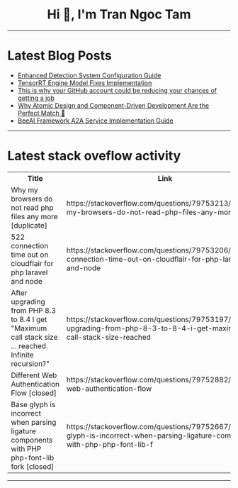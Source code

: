 <h1 align="center">Hi 👋, I'm Tran Ngoc Tam</h1>

---

# Latest Blog Posts 
<!-- BLOG-POST-LIST:START -->
- [Enhanced Detection System Configuration Guide](https://dev.to/cag000/enhanced-detection-system-configuration-guide-376e)
- [TensorRT Engine Model Fixes Implementation](https://dev.to/cag000/tensorrt-engine-model-fixes-implementation-296e)
- [This is why your GitHub account could be reducing your chances of getting a job](https://dev.to/codenaveen/this-is-why-your-github-account-could-be-reducing-your-chances-of-getting-a-job-2hnk)
- [Why Atomic Design and Component-Driven Development Are the Perfect Match 🧬](https://dev.to/tahamjp/why-atomic-design-and-component-driven-development-are-the-perfect-match-3ki3)
- [BeeAI Framework A2A Service Implementation Guide](https://dev.to/czmilo/beeai-framework-a2a-service-implementation-guide-45ag)
<!-- BLOG-POST-LIST:END -->

---

# Latest stack oveflow activity
<table>
  <tr><th>Title</th><th>Link</th></tr>
  <!-- STACKOVERFLOW:START --><tr><td>Why my browsers do not read php files any more [duplicate]</td><td>https://stackoverflow.com/questions/79753213/why-my-browsers-do-not-read-php-files-any-more</td></tr><tr><td>522 connection time out on cloudflair for php laravel and node</td><td>https://stackoverflow.com/questions/79753206/522-connection-time-out-on-cloudflair-for-php-laravel-and-node</td></tr><tr><td>After upgrading from PHP 8.3 to 8.4 I get &quot;Maximum call stack size ... reached. Infinite recursion?&quot;</td><td>https://stackoverflow.com/questions/79753197/after-upgrading-from-php-8-3-to-8-4-i-get-maximum-call-stack-size-reached</td></tr><tr><td>Different Web Authentication Flow [closed]</td><td>https://stackoverflow.com/questions/79752882/different-web-authentication-flow</td></tr><tr><td>Base glyph is incorrect when parsing ligature components with PHP php-font-lib fork [closed]</td><td>https://stackoverflow.com/questions/79752667/base-glyph-is-incorrect-when-parsing-ligature-components-with-php-php-font-lib-f</td></tr><!-- STACKOVERFLOW:END -->
</table>

---


